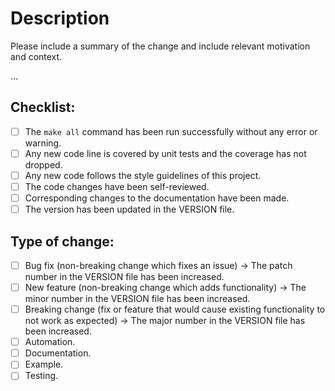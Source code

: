 # Description

Please include a summary of the change and include relevant motivation and context.

...


## Checklist:

- [ ] The `make all` command has been run successfully without any error or warning.
- [ ] Any new code line is covered by unit tests and the coverage has not dropped.
- [ ] Any new code follows the style guidelines of this project.
- [ ] The code changes have been self-reviewed.
- [ ] Corresponding changes to the documentation have been made.
- [ ] The version has been updated in the VERSION file.

## Type of change:

- [ ] Bug fix (non-breaking change which fixes an issue) → The patch number in the VERSION file has been increased.
- [ ] New feature (non-breaking change which adds functionality) → The minor number in the VERSION file has been increased.
- [ ] Breaking change (fix or feature that would cause existing functionality to not work as expected) → The major number in the VERSION file has been increased.
- [ ] Automation.
- [ ] Documentation.
- [ ] Example.
- [ ] Testing.
